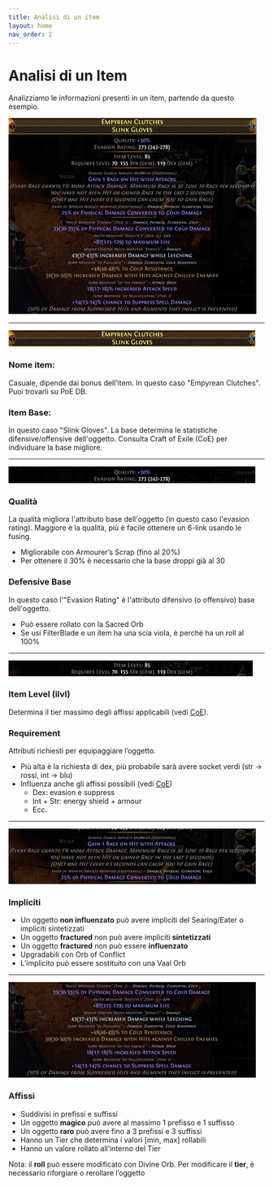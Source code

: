 ```yaml
---
title: Analisi di un item
layout: home
nav_order: 2
---
```


# Analisi di un Item

Analizziamo le informazioni presenti in un item, partendo da questo esempio.

<img src="./img/analisi_item/1.png">

---

<img src="./img/analisi_item/2.png">

### Nome item:
Casuale, dipende dai bonus dell’item. In questo caso "Empyrean Clutches". Puoi trovarli su PoE DB.

### Item Base: 
In questo caso "Slink Gloves". La base determina le statistiche difensive/offensive dell'oggetto. Consulta Craft of Exile (CoE) per individuare la base migliore.

---

<img src="./img/analisi_item/3.png">

### Qualità

La qualità migliora l'attributo base dell'oggetto (in questo caso l'evasion rating).
Maggiore è la qualità, più è facile ottenere un 6-link usando le fusing.

- Migliorabile con Armourer’s Scrap (fino al 20%) 
- Per ottenere il 30% è necessario che la base droppi già al 30

### Defensive Base 

In questo caso l'"Evasion Rating" è l'attributo difensivo (o offensivo) base dell'oggetto.
- Può essere rollato con la Sacred Orb
- Se usi FilterBlade e un item ha una scia viola, è perché ha un roll al 100%

---

<img src="./img/analisi_item/4.png">

### Item Level (ilvl)

Determina il tier massimo degli affissi applicabili (vedi [CoE](https://www.craftofexile.com/)).

### Requirement 

Attributi richiesti per equipaggiare l’oggetto.
- Più alta è la richiesta di dex, più probabile sarà avere socket verdi (str → rossi, int → blu)
- Influenza anche gli affissi possibili (vedi [CoE](https://www.craftofexile.com/)) 
    - Dex: evasion e suppress
    - Int + Str: energy shield + armour
    - Ecc.

---

<img src="./img/analisi_item/5.png">

### Impliciti

- Un oggetto **non influenzato** può avere impliciti del Searing/Eater o impliciti sintetizzati
- Un oggetto **fractured** non può avere impliciti **sintetizzati**
- Un oggetto **fractured** non può essere **influenzato**
- Upgradabili con Orb of Conflict
- L’implicito può essere sostituito con una Vaal Orb

---

<img src="./img/analisi_item/6.png">

### Affissi

- Suddivisi in prefissi e suffissi
- Un oggetto **magico** può avere al massimo 1 prefisso e 1 suffisso
- Un oggetto **raro** può avere fino a 3 prefissi e 3 suffissi
- Hanno un Tier che determina i valori [min, max] rollabili
- Hanno un valore rollato all’interno del Tier

Nota: il **roll** può essere modificato con Divine Orb. Per modificare il **tier**, è necessario riforgiare o rerollare l’oggetto
